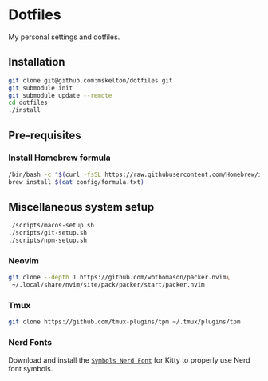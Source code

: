 # Dotfiles

My personal settings and dotfiles.

## Installation

```bash
git clone git@github.com:mskelton/dotfiles.git
git submodule init
git submodule update --remote
cd dotfiles
./install
```

## Pre-requisites

### Install Homebrew formula

```bash
/bin/bash -c "$(curl -fsSL https://raw.githubusercontent.com/Homebrew/install/HEAD/install.sh)"
brew install $(cat config/formula.txt)
```

## Miscellaneous system setup

```bash
./scripts/macos-setup.sh
./scripts/git-setup.sh
./scripts/npm-setup.sh
```

### Neovim

```bash
git clone --depth 1 https://github.com/wbthomason/packer.nvim\
 ~/.local/share/nvim/site/pack/packer/start/packer.nvim
```

### Tmux

```bash
git clone https://github.com/tmux-plugins/tpm ~/.tmux/plugins/tpm
```

### Nerd Fonts

Download and install the
[`Symbols Nerd Font`](https://github.com/ryanoasis/nerd-fonts/blob/da88bdb6/patched-fonts/NerdFontsSymbolsOnly/complete/Symbols-2048-em%20Nerd%20Font%20Complete.ttf)
for Kitty to properly use Nerd font symbols.
